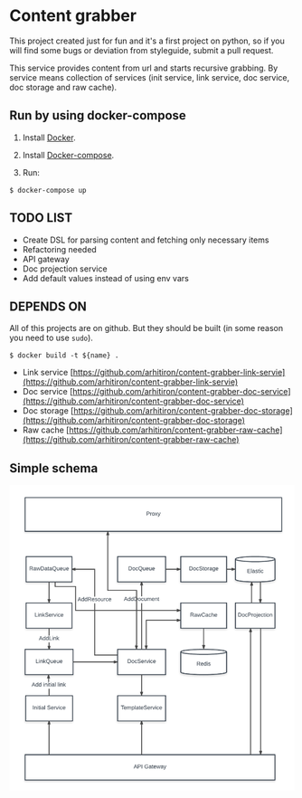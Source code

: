 # Content grabber

This project created just for fun and it's a first project on python,
so if you will find some bugs or deviation from styleguide, submit a pull request.

This service provides content from url and starts recursive grabbing.
By service means collection of services (init service, link service,
doc service, doc storage and raw cache).

## Run by using docker-compose

1. Install [Docker](https://www.docker.com/).

2. Install [Docker-compose](https://docs.docker.com/compose/install/).

3. Run:
```
$ docker-compose up
```

## TODO LIST

* Create DSL for parsing content and fetching only necessary items
* Refactoring needed
* API gateway
* Doc projection service
* Add default values instead of using env vars

## DEPENDS ON
All of this projects are on github. But they should be built (in some reason you need to use `sudo`).
```
$ docker build -t ${name} .
```


* Link service [https://github.com/arhitiron/content-grabber-link-servie](https://github.com/arhitiron/content-grabber-link-servie)
* Doc service [https://github.com/arhitiron/content-grabber-doc-service](https://github.com/arhitiron/content-grabber-doc-service)
* Doc storage [https://github.com/arhitiron/content-grabber-doc-storage](https://github.com/arhitiron/content-grabber-doc-storage)
* Raw cache [https://github.com/arhitiron/content-grabber-raw-cache](https://github.com/arhitiron/content-grabber-raw-cache)

## Simple schema

![simple-parser](simple-parser.png?raw=true "simple-parser")